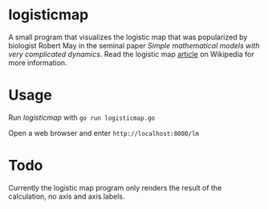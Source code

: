 # logisticmap

A small program that visualizes the logistic map that was popularized by biologist Robert May in the seminal paper *Simple mathematical models with very complicated dynamics*.
Read the logistic map [article](https://en.wikipedia.org/wiki/Logistic_map) on Wikipedia for more information.

# Usage

Run *logisticmap* with `go run logisticmap.go`

Open a web browser and enter `http://localhost:8080/lm`

# Todo

Currently the logistic map program only renders the result of the calculation, no axis and axis labels.
